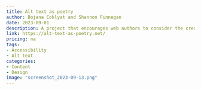 ```yaml
---
title: Alt text as poetry
author: Bojana Coklyat and Shannon Finnegan
date: 2023-09-01
description: A project that encourages web authors to consider the creative opportunities of alt text.
link: https://alt-text-as-poetry.net/
pricing: na
tags: 
- Accessibility
- Alt text
categories: 
- Content
- Design
image: "screenshot_2023-09-13.png"
---
```

